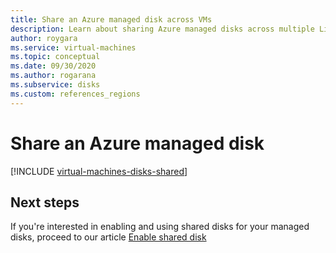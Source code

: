 ```yaml
---
title: Share an Azure managed disk across VMs
description: Learn about sharing Azure managed disks across multiple Linux VMs.
author: roygara
ms.service: virtual-machines
ms.topic: conceptual
ms.date: 09/30/2020
ms.author: rogarana
ms.subservice: disks
ms.custom: references_regions
---
```


# Share an Azure managed disk

[!INCLUDE [virtual-machines-disks-shared](../../includes/virtual-machines-disks-shared.md)]

## Next steps

If you're interested in enabling and using shared disks for your managed disks, proceed to our article [Enable shared disk](disks-shared-enable.md)